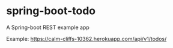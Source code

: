 # spring-boot-todo
A Spring-boot REST example app

Example: https://calm-cliffs-10362.herokuapp.com/api/v1/todos/
